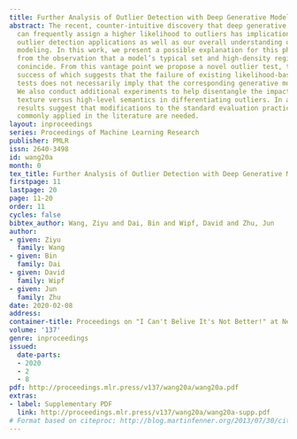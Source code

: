 ```yaml
---
title: Further Analysis of Outlier Detection with Deep Generative Models
abstract: The recent, counter-intuitive discovery that deep generative models (DGMs)
  can frequently assign a higher likelihood to outliers has implications for both
  outlier detection applications as well as our overall understanding of generative
  modeling. In this work, we present a possible explanation for this phenomenon, starting
  from the observation that a model’s typical set and high-density region may not
  conincide. From this vantage point we propose a novel outlier test, the empirical
  success of which suggests that the failure of existing likelihood-based outlier
  tests does not necessarily imply that the corresponding generative model is uncalibrated.
  We also conduct additional experiments to help disentangle the impact of low-level
  texture versus high-level semantics in differentiating outliers. In aggregate, these
  results suggest that modifications to the standard evaluation practices and benchmarks
  commonly applied in the literature are needed.
layout: inproceedings
series: Proceedings of Machine Learning Research
publisher: PMLR
issn: 2640-3498
id: wang20a
month: 0
tex_title: Further Analysis of Outlier Detection with Deep Generative Models
firstpage: 11
lastpage: 20
page: 11-20
order: 11
cycles: false
bibtex_author: Wang, Ziyu and Dai, Bin and Wipf, David and Zhu, Jun
author:
- given: Ziyu
  family: Wang
- given: Bin
  family: Dai
- given: David
  family: Wipf
- given: Jun
  family: Zhu
date: 2020-02-08
address: 
container-title: Proceedings on "I Can't Belive It's Not Better!" at NeurIPS Workshops
volume: '137'
genre: inproceedings
issued:
  date-parts:
  - 2020
  - 2
  - 8
pdf: http://proceedings.mlr.press/v137/wang20a/wang20a.pdf
extras:
- label: Supplementary PDF
  link: http://proceedings.mlr.press/v137/wang20a/wang20a-supp.pdf
# Format based on citeproc: http://blog.martinfenner.org/2013/07/30/citeproc-yaml-for-bibliographies/
---
```

